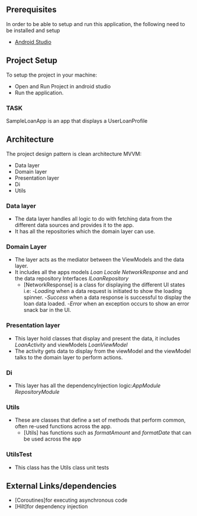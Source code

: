 
## Prerequisites
In order to be able to setup and run this application, the following need to be installed and setup
- [Android Studio](https://developer.android.com/studio)

## Project Setup

To setup the project in your machine:

- Open and Run Project in android studio
- Run the application.


### TASK 

SampleLoanApp is an app that displays a UserLoanProfile

## Architecture

The project design pattern is clean architecture MVVM:
- Data layer
- Domain layer
- Presentation layer
- Di
- Utils
  

### Data layer
- The data layer handles all logic to do with fetching data from the different data sources and provides it to the app.
- It  has all the repositories which the domain layer can use.
  
### Domain Layer
- The layer  acts as the mediator between the ViewModels and the data layer.
- It includes all the apps models *Loan* *Locale* *NetworkResponse* and and the data repository Interfaces *ILoanRepository* 
  - [NetworkResponse] is a class for displaying the different UI states i.e:
    -*Loading* when a data request is initiated to show the loading spinner.
    -*Success* when a data response is successful to display the loan data loaded.
    -*Error* when an exception occurs to show an error snack bar in the UI.

### Presentation layer
- This layer hold classes that display and present the data, it includes *LoanActivity* and viewModels *LoanViewModel*
- The activity gets data to display from the viewModel and the viewModel talks to the domain layer to perform actions.

### Di
- This layer has all the dependencyInjection logic:*AppModule* *RepositoryModule*


### Utils
- These are classes that define a set of methods that perform common, often re-used functions across the app.
    - [Utils] has functions such as *formatAmount* and *formatDate* that can be used across the app

### UtilsTest
- This class has the Utils class unit tests

## External Links/dependencies
- [Coroutines]for executing  asynchronous code
- [Hilt]for dependency injection


